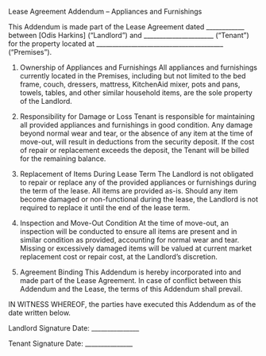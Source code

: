 Lease Agreement Addendum – Appliances and Furnishings

This Addendum is made part of the Lease Agreement dated ____________ between [Odis Harkins] (“Landlord”) and ______________________ (“Tenant”) for the property located at ________________________________________ (“Premises”).

1. Ownership of Appliances and Furnishings
All appliances and furnishings currently located in the Premises, including but not limited to the bed frame, couch, dressers, mattress, KitchenAid mixer, pots and pans, towels, tables, and other similar household items, are the sole property of the Landlord.

2. Responsibility for Damage or Loss
Tenant is responsible for maintaining all provided appliances and furnishings in good condition. Any damage beyond normal wear and tear, or the absence of any item at the time of move-out, will result in deductions from the security deposit. If the cost of repair or replacement exceeds the deposit, the Tenant will be billed for the remaining balance.

3. Replacement of Items During Lease Term
The Landlord is not obligated to repair or replace any of the provided appliances or furnishings during the term of the lease. All items are provided as-is. Should any item become damaged or non-functional during the lease, the Landlord is not required to replace it until the end of the lease term.

4. Inspection and Move-Out Condition
At the time of move-out, an inspection will be conducted to ensure all items are present and in similar condition as provided, accounting for normal wear and tear. Missing or excessively damaged items will be valued at current market replacement cost or repair cost, at the Landlord’s discretion.

5. Agreement Binding
This Addendum is hereby incorporated into and made part of the Lease Agreement. In case of conflict between this Addendum and the Lease, the terms of this Addendum shall prevail.

IN WITNESS WHEREOF, the parties have executed this Addendum as of the date written below.

Landlord Signature
Date: _______________

Tenant Signature
Date: _______________

